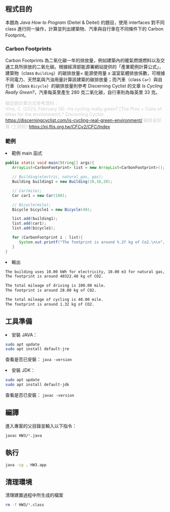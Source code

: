## 程式目的
本題為 *Java How to Program* (Deitel & Deitel) 的題目，使用 interfaces 對不同 class 進行同一操作，計算並列出建築物、汽車與自行車在不同條件下的 Carbon Footprint。

### Carbon Footprints
Carbon Footprints 為二氧化碳一年的排放量，例如建築內的暖氣燃燒燃料以及交通工具所排放的二氧化碳。根據經濟部能源署網站提供的「產業範例計算公式」，建築物（class `Building`）的碳排放量= 能源使用量 x 溫室氣體排放係數，可根據不同電力、天然氣與汽油用量計算該建築的碳排放量；而汽車（class `Car`）與自行車（class `Bicycle`）的碳排放量則參考 Discerning Cyclist 的文章 *Is Cycling Really Green?*，汽車每英里產生 280 克二氧化碳，自行車則為每英里 33 克。

<p style="color: #CCC;">碳足跡計算方式參考資料：<br>
Vine, C. (2023, February 14). *Is cycling really green? [The Pros + Cons of bikes for the environment].* Discerning Cyclist. <a href="https://discerningcyclist.com/is-cycling-real-green-environment/">https://discerningcyclist.com/is-cycling-real-green-environment/</a>
碳排金好算 (工研院) <a href="https://pj.ftis.org.tw/CFCv2/CFC/Index">https://pj.ftis.org.tw/CFCv2/CFC/Index</a></p>

### 範例
<li>範例 main 函式</li>

```java
public static void main(String[] args){
   ArrayList<CarbonFootprint> list = new ArrayList<CarbonFootprint>();

   // Building(electric, natural_gas, gas);
   Building building1 = new Building(10,10,20);

   // Car(mile);
   Car car1 = new Car(100);

   // Bicycle(mile);
   Bicycle bicycle1 = new Bicycle(40);

   list.add(building1);
   list.add(car1);
   list.add(bicycle1);

   for (CarbonFootprint i : list){
      System.out.printf("The footprint is around %.2f kg of Co2.\n\n", i.getCarbonFootprint());
   }
}
```
<li>輸出</li>

```bash
The building uses 10.00 kWh for electricity, 10.00 m3 for natural gas, and 20.00 kL for gasoline.
The footprint is around 40322.40 kg of CO2.

The total mileage of driving is 100.00 mile.
The footprint is around 28.00 kg of CO2.

The total mileage of cycling is 40.00 mile.
The footprint is around 1.32 kg of CO2.
```

## 工具準備

<li>安裝 JAVA：</li>

```bash
sudo apt update
sudo apt install default-jre
```
查看是否已安裝： ```java -version```

<li>安裝 JDK：</li>

```bash
sudo apt update
sudo apt install default-jdk
```
查看是否已安裝： ```javac -version```

## 編譯
進入專案的父目錄並輸入以下指令：
```bash
javac HW3/*.java
```

## 執行
```bash
java -cp . HW3.app
```

## 清理環境
清理建置過程中所生成的檔案
```bash
rm -f HW3/*.class
```
